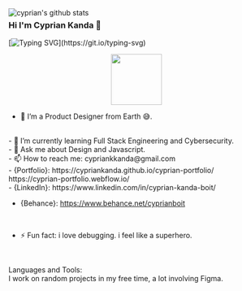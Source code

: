 
<img align="left" alt="cyprian's github stats" src="https://2e8ram2s1li74atce18qz5y1-wpengine.netdna-ssl.com/wp-content/uploads/2019/05/Coding-Bootcamp-Ratings-Dice-1024x640.png"/>

### Hi I'm Cyprian Kanda  👋
[![Typing SVG](https://readme-typing-svg.herokuapp.com/?lines=Front+end+developer;)](https://git.io/typing-svg)
<div id="header" align="center">
  <img src="https://media.giphy.com/media/zhYSVCirREeIZtONCI/giphy.gif" width="100"/>
</div>

- 🔭 I’m a Product Designer from Earth 😅.
 <br/>
- 🌱 I’m currently learning Full Stack Engineering and Cybersecurity.
 <br/>
- 💬 Ask me about Design and Javascript.
 <br/>
- 📫 How to reach me: cypriankkanda@gmail.com
<br/>
- {Portfolio}:
https://cypriankanda.github.io/cyprian-portfolio/
 https://cyprian-portfolio.webflow.io/
<br/>
- {LinkedIn}: https://www.linkedin.com/in/cyprian-kanda-boit/
 <br/>

- {Behance}: https://www.behance.net/cyprianboit
 <br/>
 
- ⚡ Fun fact: i love debugging. i feel like a superhero.
 <br/>
 
Languages and Tools: <br/>
I work on random projects in my free time, a lot involving Figma.
 <br/>
 
 

